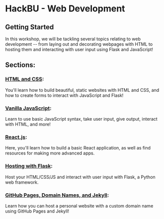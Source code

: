 # HackBU - Web Development

## Getting Started

In this workshop, we will be tackling several topics relating to web development -- from laying out and decorating webpages with HTML to hosting them and interacting with user input using Flask and JavaScript!

## Sections:

### [HTML and CSS](https://github.com/HackBinghamton/WebDevelopmentWorkshop/tree/master/Intro%20to%20HTML%20and%20CSS):
You'll learn how to build beautiful, static websites with HTML and CSS, and how to create forms to interact with JavaScript and Flask!

### [Vanilla JavaScript](https://github.com/HackBinghamton/WebDevelopmentWorkshop/blob/master/JavaScript/introToJavaScript.md):
Learn to use basic JavaScript syntax, take user input, give output, interact with HTML, and more!

### [React.js](https://github.com/HackBinghamton/WebDevelopmentWorkshop/tree/master/React.js):
Here, you'll learn how to build a basic React application, as well as find resources for making more advanced apps.

### [Hosting with Flask](https://github.com/HackBinghamton/WebDevelopmentWorkshop/tree/master/Hosting%20with%20Flask):
Host your HTML/CSS/JS and interact with user input with Flask, a Python web framework.

### [GitHub Pages, Domain Names, and Jekyll](https://github.com/HackBinghamton/WebDevelopmentWorkshop/tree/master/GitHub%20Pages%2C%20Domain%20Names%2C%20and%20Jekyll):
Learn how you can host a personal website with a custom domain name using GitHub Pages and Jekyll!
